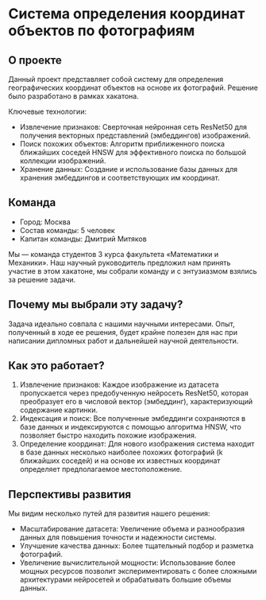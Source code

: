 # Система определения координат объектов по фотографиям

## О проекте

Данный проект представляет собой систему для определения географических координат объектов на основе их фотографий. Решение было разработано в рамках хакатона.

Ключевые технологии:
- Извлечение признаков: Сверточная нейронная сеть ResNet50 для получения векторных представлений (эмбеддингов) изображений.
- Поиск похожих объектов: Алгоритм приближенного поиска ближайших соседей HNSW для эффективного поиска по большой коллекции изображений.
- Хранение данных: Создание и использование базы данных для хранения эмбеддингов и соответствующих им координат.

## Команда

* Город: Москва
* Состав команды: 5 человек
* Капитан команды: Дмитрий Митяков

Мы — команда студентов 3 курса факультета «Математики и Механики». Наш научный руководитель предложил нам принять участие в этом хакатоне, мы собрали команду и с энтузиазмом взялись за решение задачи.

## Почему мы выбрали эту задачу?

Задача идеально совпала с нашими научными интересами. Опыт, полученный в ходе ее решения, будет крайне полезен для нас при написании дипломных работ и дальнейшей научной деятельности.

## Как это работает?

1.  Извлечение признаков: Каждое изображение из датасета пропускается через предобученную нейросеть ResNet50, которая преобразует его в числовой вектор (эмбеддинг), характеризующий содержание картинки.
2.  Индексация и поиск: Все полученные эмбеддинги сохраняются в базе данных и индексируются с помощью алгоритма HNSW, что позволяет быстро находить похожие изображения.
3.  Определение координат: Для нового изображения система находит в базе данных несколько наиболее похожих фотографий (k ближайших соседей) и на основе их известных координат определяет предполагаемое местоположение.

## Перспективы развития

Мы видим несколько путей для развития нашего решения:
*   Масштабирование датасета: Увеличение объема и разнообразия данных для повышения точности и надежности системы.
*   Улучшение качества данных: Более тщательный подбор и разметка фотографий.
*   Увеличение вычислительной мощности: Использование более мощных ресурсов позволит экспериментировать с более сложными архитектурами нейросетей и обрабатывать большие объемы данных.